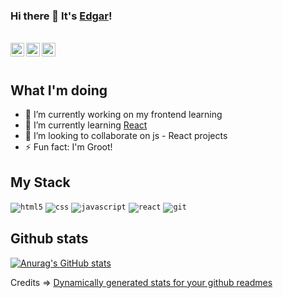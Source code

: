 ### Hi there 👋 It's [Edgar](https://www.edgarbritez.com/)!

<br>
<a href="https://www.edgarbritez.com/">
<img align="left" alt="Edgar Britez Website" width="22px" src="https://icongr.am/fontawesome/globe.svg?size=128&color=70c8ff" />
</a>
<a href="https://www.linkedin.com/in/edgarbritez">
<img align="left" alt="Edgar Britez LinkedIN" width="22px" src="https://icongr.am/fontawesome/linkedin.svg?size=128&color=70c8ff" />
</a>
<a href="https://twitter.com/edgarfb_ok">
<img align="left" alt="Edgar Britez Twitter" width="22px" src="https://icongr.am/fontawesome/twitter.svg?size=128&color=70c8ff" />
</a>
<br>




<br>

<!--
**edgarfb/edgarfb** is a ✨ _special_ ✨ repository because its `README.md` (this file) appears on your GitHub profile.

Here are some ideas to get you started:


-->
## What I'm doing
- 🔭 I’m currently working on my frontend learning
- 🌱 I’m currently learning [React](https://reactjs.org/)
- 👯 I’m looking to collaborate on js - React projects
- ⚡ Fun fact: I'm Groot!


## My Stack
<code><img src="https://icongr.am/devicon/html5-original-wordmark.svg?size=20&color=currentColor" alt="html5"/></code>
<code><img src="https://icongr.am/devicon/css3-original-wordmark.svg?size=20&color=currentColor" alt="css"/></code>
<code><img src="https://icongr.am/devicon/javascript-original.svg?size=20&color=currentColor" alt="javascript"/></code>
<code><img src="https://icongr.am/devicon/react-original-wordmark.svg?size=20&color=currentColor" alt="react"/></code>
<code><img src="https://icongr.am/devicon/git-original-wordmark.svg?size=20&color=currentColor" alt="git"/></code>


## Github stats
[![Anurag's GitHub stats](https://github-readme-stats.vercel.app/api?username=edgarfb)](https://github.com/anuraghazra/github-readme-stats)

Credits => [Dynamically generated stats for your github readmes](https://github.com/anuraghazra/github-readme-stats)

